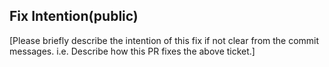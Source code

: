 ## Fix Intention(public)
[Please briefly describe the intention of this fix if not clear from the commit messages. i.e. Describe how this PR fixes the above ticket.]
